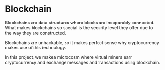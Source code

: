 # Blockchain
Blockchains are data structures where blocks are inseparably connected. What makes blockchains so special is the security level they offer due to the way they are constructed. 

Blockchains are unhackable, so it makes perfect sense why cryptocurrency makes use of this technology. 

In this project, we makea microcosm where virtual miners earn cryptocurrency and exchange messages and transactions using blockchain. 
